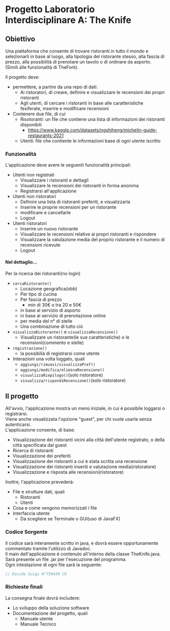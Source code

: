# Progetto Laboratorio Interdisciplinare A: The Knife
## Obiettivo
Una piattaforma che consente di trovare ristoranti in tutto il mondo e selezionarli in base al luogo, alla tipologia del ristorante stesso, alla fascia di prezzo, alla possibilità di prenotare un tavolo o di ordinare da asporto.  
(Simili alle funzionalità di TheFork).  

Il progetto deve:  
- permettere, a partire da una repo di dati:  
    - Ai ristoratori, di creare, definire e visualizzare le recensioni dei propri ristoranti  
    - Agli utenti, di cercare i ristoranti in base alle caratteristiche fesiferate, inserire e modificare recensioni  
- Contenere due file, di cui  
    - Risotoranti: un file che contiene una lista di informazioni dei ristoranti disponibili  
        - https://www.kaggle.com/datasets/ngshiheng/michelin-guide-restaurants-2021  
    - Utenti: file che contiente le informazioni base di ogni utente iscritto

### Funzionalità
L'applicazione deve avere le seguenti funzionalità principali:  
- Utenti non registrati
    - Visualizzare i ristoranti e dettagli
    - Visualizzare le recensioni dei ristoranti in forma anonima
    - Registrarsi all'applicazione
- Utenti non ristoratori
    - Definire una lista di ristoranti preferiti, e visualizzarla
    - Inserire le proprie recensioni per un ristorante
    - modificare e cancellarle
    - Logout
- Utenti ristoratori
    - Inserire un nuovo ristorante
    - Visualizzare le recensioni relative ai propri ristoranti e rispondere
    - Visualizzare la valutazione media del proprio ristorante e il numero di recensioni ricevute
    - Logout

#### Nel dettaglio...
Per la ricerca dei ristoranti(no login)  
- ```cercaRistorante()```  
    - Locazione geografica(obb)
    - Per tipo di cucina
    - Per fascia di prezzo
        - min di 30€ o tra 20 e 50€
    - in base al servizio di asporto
    - in base al servizio di prenotazione online
    - per media del n° di stelle
    - Una combinazione di tutto ciò
- ```visualizzaRistorante()``` e ```visualizzaRecensione()```
    - Visualizzare un ristorante(le sue caratteristiche) o le recensioni(commento e stelle)
- ```registrazione()```
    - la possibilià di registrarsi come utente
- Interazioni una volta loggato, quali
    - ```aggiungi/rimuovi/visualizzaPref()```
    - ```aggiungi/modifica/eliminaRecensione()```
    - ```visualizzaRiepilogo()```(solo ristoratore)
    - ```visualizza/rispondiRecensione()```(solo ristoratore)

## Il progetto
All'avvio, l'applicazione mostra un menù iniziale, in cui è possibile loggarsi o registrarsi.  
Viene anche visualizzata l'opzione "guest", per chi vuole usarla senza autenticarsi.  
L'applicazione consente, di base:
- Visualizzazione dei ristoranti vicini alla città dell'utente registrato, o della città specificata dal guest
- Ricerca di ristoranti
- Visualizzazione dei preferiti
- Visualizzazione dei ristoranti a cui è stata scritta una recensione
- Visualizzazione dei ristoranti inseriti e valutazione media(ristoratore)
- Visualizzazione e risposta alle recensioni(ristoratore)

Inoltre, l'applicazione prevederà:
- File e strutture dati, quali
    - Ristoranti
    - Utenti
- Cosa e come vengono memorizzati i file
- Interfaccia utente
    - Da scegliere se Terminale o GUI(uso di JavaFX)

### Codice Sorgente
Il codice sarà interamente scritto in java, e dovrà essere opportunamente commentato tramite l'utilizzo di Javadoc.  
Il main dell'applicazione è contenuto all'interno della classe TheKnife.java.  
Sarà presente un file .jar per l'esecuzione del programma.  
Ogni intestazione di ogni file sarà la seguente:  
```java
// Davide Suigi N°759430 CO
```  

### Richieste finali
La consegna finale dovrà includere:
- Lo sviluppo della soluzione software
- Documentazione del progetto, quali
    - Manuale utente
    - Manuale Tecnico
